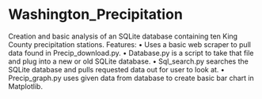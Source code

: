 # Washington_Precipitation
Creation and basic analysis of an SQLite database containing ten King County precipitation stations. 
Features:
•	Uses a basic web scraper to pull data found in Precip_download.py. 
•	Database.py is a script to take that file and plug into a new or old SQLite database. 
•	Sql_search.py searches the SQLite database and pulls requested data out for user to look at. 
•	Precip_graph.py uses given data from database to create basic bar chart in Matplotlib.

